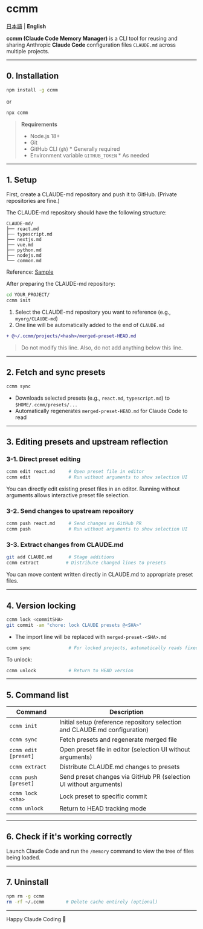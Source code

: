 # ccmm

[日本語](README.md) | **English**

**ccmm (Claude Code Memory Manager)** is a CLI tool for reusing and sharing Anthropic **Claude Code** configuration files `CLAUDE.md` across multiple projects.

---

## 0. Installation

```bash
npm install -g ccmm
```

or

```bash
npx ccmm
```

> **Requirements**  
> - Node.js 18+  
> - Git  
> - GitHub CLI (`gh`) * Generally required
> - Environment variable `GITHUB_TOKEN` * As needed

---

## 1. Setup

First, create a CLAUDE-md repository and push it to GitHub. (Private repositories are fine.)

The CLAUDE-md repository should have the following structure:
```
CLAUDE-md/
├── react.md
├── typescript.md
├── nextjs.md
├── vue.md
├── python.md
├── nodejs.md
└── common.md
```
Reference: [Sample](https://github.com/Nasubikun/CLAUDE-md)

After preparing the CLAUDE-md repository:

```bash
cd YOUR_PROJECT/
ccmm init
```

1. Select the CLAUDE-md repository you want to reference (e.g., `myorg/CLAUDE-md`)  
2. One line will be automatically added to the end of `CLAUDE.md`

```diff
+ @~/.ccmm/projects/<hash>/merged-preset-HEAD.md
```

> Do not modify this line. Also, do not add anything below this line.

---

## 2. Fetch and sync presets

```bash
ccmm sync
```

- Downloads selected presets (e.g., `react.md`, `typescript.md`) to
  `$HOME/.ccmm/presets/...`  
- Automatically regenerates `merged-preset-HEAD.md` for Claude Code to read

---

## 3. Editing presets and upstream reflection

### 3-1. Direct preset editing

```bash
ccmm edit react.md     # Open preset file in editor
ccmm edit              # Run without arguments to show selection UI
```

You can directly edit existing preset files in an editor. Running without arguments allows interactive preset file selection.

### 3-2. Send changes to upstream repository

```bash
ccmm push react.md     # Send changes as GitHub PR
ccmm push              # Run without arguments to show selection UI
```

### 3-3. Extract changes from CLAUDE.md

```bash
git add CLAUDE.md      # Stage additions
ccmm extract          # Distribute changed lines to presets
```

You can move content written directly in CLAUDE.md to appropriate preset files.

---

## 4. Version locking

```bash
ccmm lock <commitSHA>
git commit -am "chore: lock CLAUDE presets @<SHA>"
```

- The import line will be replaced with `merged-preset-<SHA>.md`  

```bash
ccmm sync              # For locked projects, automatically reads fixed version
```

To unlock:

```bash
ccmm unlock            # Return to HEAD version
```

---

## 5. Command list

| Command | Description |
|---------|-------------|
| `ccmm init` | Initial setup (reference repository selection and CLAUDE.md configuration) |
| `ccmm sync` | Fetch presets and regenerate merged file |
| `ccmm edit [preset]` | Open preset file in editor (selection UI without arguments) |
| `ccmm extract` | Distribute CLAUDE.md changes to presets |
| `ccmm push [preset]` | Send preset changes via GitHub PR (selection UI without arguments) |
| `ccmm lock <sha>` | Lock preset to specific commit |
| `ccmm unlock` | Return to HEAD tracking mode |

---

## 6. Check if it's working correctly

Launch Claude Code and run the `/memory` command to view the tree of files being loaded.

---

## 7. Uninstall

```bash
npm rm -g ccmm
rm -rf ~/.ccmm        # Delete cache entirely (optional)
```

---

Happy Claude Coding 🚀